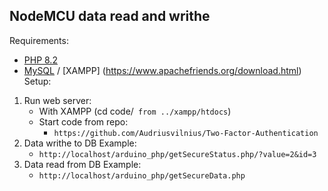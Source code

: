 ## NodeMCU data read and writhe
Requirements:
* [PHP 8.2](https://www.php.net/)
* [MySQL](https://www.mysql.com/) / [XAMPP] (https://www.apachefriends.org/download.html)
Setup:
1. Run web server:
   * With XAMPP (cd code/` from ../xampp/htdocs`)
   * Start code from repo:
     * `https://github.com/Audriusvilnius/Two-Factor-Authentication`
2. Data writhe to DB Example:
   * `http://localhost/arduino_php/getSecureStatus.php/?value=2&id=3`
4. Data read from DB Example:
   * `http://localhost/arduino_php/getSecureData.php`
